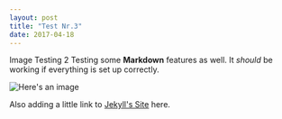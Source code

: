 ```yaml
---  
layout: post  
title: "Test Nr.3"  
date: 2017-04-18  
---  
```


Image Testing 2
Testing some **Markdown** features as well. It *should* be working if everything is set up correctly.  

![Here's an image](https://florianlionel.github.io/images/image-3.png "image name")  

Also adding a little link to [Jekyll's Site](http://jekyllrb.com) here.
